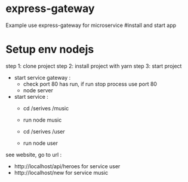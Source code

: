 # express-gateway 



Example use express-gateway for microservice
#install and start app
# Setup env nodejs 
step 1: clone project
step 2: install project with yarn
step 3: start project
   + start service gateway : 
        - check port 80 has run, if run stop process use port 80
        - node server
   + start service : 
      - cd /serives /music
      - run node music

      - cd /serives /user
      - run node user

see website, go to url :
   - http://localhost/api/heroes  for service user
   - http://localhost/new  for service music

